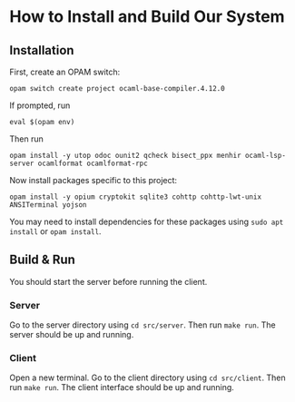 # How to Install and Build Our System

## Installation

First, create an OPAM switch:

```text
opam switch create project ocaml-base-compiler.4.12.0
```

If prompted, run

```text
eval $(opam env)
```

Then run

```text
opam install -y utop odoc ounit2 qcheck bisect_ppx menhir ocaml-lsp-server ocamlformat ocamlformat-rpc
```

Now install packages specific to this project:

```text
opam install -y opium cryptokit sqlite3 cohttp cohttp-lwt-unix ANSITerminal yojson 
```

You may need to install dependencies for these packages using `sudo apt install` or `opam install`.

## Build & Run

You should start the server before running the client.

### Server

Go to the server directory using `cd src/server`. Then run `make run`. The server should be up and running.

### Client

Open a new terminal. Go to the client directory using `cd src/client`. Then run `make run`. The client interface should be up and running.

